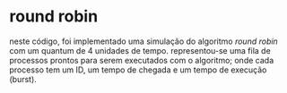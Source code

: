 # round robin

neste código, foi implementado uma simulação do algoritmo _round robin_ com um quantum de 4 unidades de tempo. representou-se uma fila de processos prontos para serem executados com o algoritmo; onde cada processo tem um ID, um tempo de chegada e um tempo de execução (burst).
